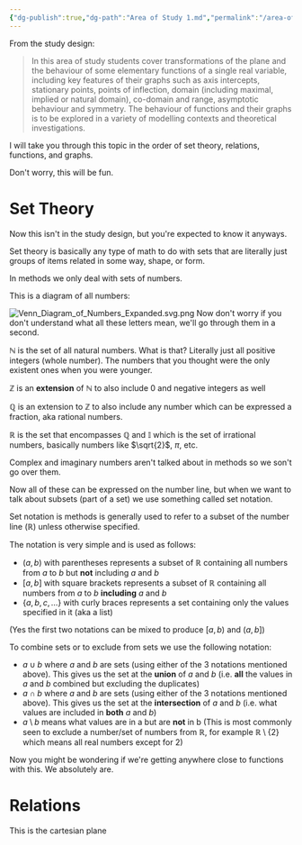 ```yaml
---
{"dg-publish":true,"dg-path":"Area of Study 1.md","permalink":"/area-of-study-1/"}
---
```


From the study design:

> In this area of study students cover transformations of the plane and the behaviour of some elementary functions of a single real variable, including key features of their graphs such as axis intercepts, stationary points, points of inflection, domain (including maximal, implied or natural domain), co-domain and range, asymptotic behaviour and symmetry. The behaviour of functions and their graphs is to be explored in a variety of modelling contexts and theoretical investigations.

I will take you through this topic in the order of set theory, relations, functions, and graphs.

Don't worry, this will be fun.

# Set Theory

Now this isn't in the study design, but you're expected to know it anyways.

Set theory is basically any type of math to do with sets that are literally just groups of items related in some way, shape, or form.

In methods we only deal with sets of numbers.

This is a diagram of all numbers:

![Venn_Diagram_of_Numbers_Expanded.svg.png](/img/user/Methods%20Textbook/Venn_Diagram_of_Numbers_Expanded.svg.png)
Now don't worry if you don't understand what all these letters mean, we'll go through them in a second.

$\mathbb{N}$ is the set of all natural numbers. What is that? Literally just all positive integers (whole number). The numbers that you thought were the only existent ones when you were younger.

$\mathbb{Z}$ is an **extension** of $\mathbb{N}$ to also include $0$ and negative integers as well

$\mathbb{Q}$ is an extension to $\mathbb{Z}$ to also include any number which can be expressed a fraction, aka rational numbers.

$\mathbb{R}$ is the set that encompasses $\mathbb{Q}$ and $\mathbb{I}$ which is the set of irrational numbers, basically numbers like $\sqrt{2}$, $\pi$, etc.

Complex and imaginary numbers aren't talked about in methods so we son't go over them.

Now all of these can be expressed on the number line, but when we want to talk about subsets (part of a set) we use something called set notation.

Set notation is methods is generally used to refer to a subset of the number line ($\mathbb{R}$) unless otherwise specified.

The notation is very simple and is used as follows:

- $(a,b)$ with parentheses represents a subset of $\mathbb{R}$ containing all numbers from $a$ to $b$ but **not** including $a$ and $b$
- $[a,b]$ with square brackets represents a subset of $\mathbb{R}$ containing all numbers from $a$ to $b$ **including** $a$ and $b$
- $\{a, b, c, \dots\}$ with curly braces represents a set containing only the values specified in it (aka a list)

(Yes the first two notations can be mixed to produce $[a,b)$ and $(a,b]$)

To combine sets or to exclude from sets we use the following notation:

- $a \cup b$ where $a$ and $b$ are sets (using either of the 3 notations mentioned above). This gives us the set at the **union** of $a$ and $b$ (i.e. **all** the values in $a$ and $b$ combined but excluding the duplicates)
- $a \cap b$ where $a$ and $b$ are sets (using either of the 3 notations mentioned above). This gives us the set at the **intersection** of $a$ and $b$ (i.e. what values are included in **both** $a$ and $b$)
- $a\setminus b$ means what values are in a but are **not** in b (This is most commonly seen to exclude a number/set of numbers from $\mathbb{R}$, for example $\mathbb{R} \setminus \{2\}$ which means all real numbers except for 2)

Now you might be wondering if we're getting anywhere close to functions with this. We absolutely are.

# Relations

This is the cartesian plane

<script src="https://www.desmos.com/api/v1.9/calculator.js?apiKey=dcb31709b452b1cf9dc26972add0fda6"></script>

<div id="calculator" style="width: 600px; height: 400px;"></div>


<script>
  var elt = document.getElementById('calculator');
  var calculator = Desmos.GraphingCalculator(elt, {lockViewport: true, expressionsCollapsed : true});
</script>



